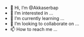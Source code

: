 - 👋 Hi, I’m @Akkaserbap
- 👀 I’m interested in ...
- 🌱 I’m currently learning ...
- 💞️ I’m looking to collaborate on ...
- 📫 How to reach me ...

<!---
Akkaserbap/Akkaserbap is a ✨ special ✨ repository because its `README.md` (this file) appears on your GitHub profile.
You can click the Preview link to take a look at your changes.
--->
